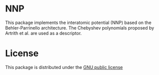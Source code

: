 # NNP
This package implements the interatomic potential (NNP) based on the Behler-Parrinello architecture. The Chebyshev polynomials proposed by Artrith et al. are used as a descriptor. 

# License
This package is distributed under the [GNU public license]()
